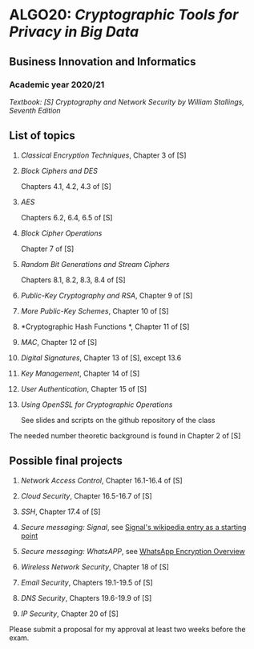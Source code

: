 # ALGO20: *Cryptographic Tools for Privacy in Big Data* #
## Business Innovation and Informatics  ##
### Academic year 2020/21 ###

*Textbook: [S] Cryptography and Network Security by William Stallings, Seventh Edition*


## List of topics ##

1. *Classical Encryption Techniques*, Chapter 3 of [S]

2. *Block Ciphers and DES*

    Chapters 4.1, 4.2, 4.3 of [S]

3. *AES*

    Chapters 6.2, 6.4, 6.5 of [S]

4. *Block Cipher Operations*

    Chapter 7 of [S]

5. *Random Bit Generations and Stream Ciphers*

    Chapters 8.1, 8.2, 8.3, 8.4 of [S]

6. *Public-Key Cryptography and RSA*, Chapter 9 of [S]

7. *More Public-Key Schemes*, Chapter 10 of [S]

8. *Cryptographic Hash Functions *, Chapter 11 of [S]

9. *MAC*, Chapter 12 of [S]

10. *Digital Signatures*, Chapter 13 of [S], except 13.6

11. *Key Management*, Chapter 14 of [S]

12. *User Authentication*, Chapter 15 of [S]

13. *Using OpenSSL for Cryptographic Operations*

    See slides and scripts on the github repository of the class

The needed number theoretic background is found in Chapter 2 of [S]



## Possible final projects ##

1. *Network Access Control*, Chapter 16.1-16.4 of [S]

2. *Cloud Security*, Chapter 16.5-16.7 of [S]

3. *SSH*, Chapter 17.4 of [S]

4. *Secure messaging: Signal*, see [Signal's wikipedia entry as a starting point](https://en.wikipedia.org/wiki/Signal_Protocol)

5. *Secure messaging: WhatsAPP*, see [WhatsApp Encryption Overview](WA_Security_WhitePaper.pdf)

6. *Wireless Network Security*, Chapter 18 of [S]

7. *Email Security*, Chapters 19.1-19.5 of [S]

8. *DNS Security*, Chapters 19.6-19.9 of [S]

9. *IP Security*, Chapter 20 of [S]

Please submit a proposal for my approval at least two weeks before the exam.

